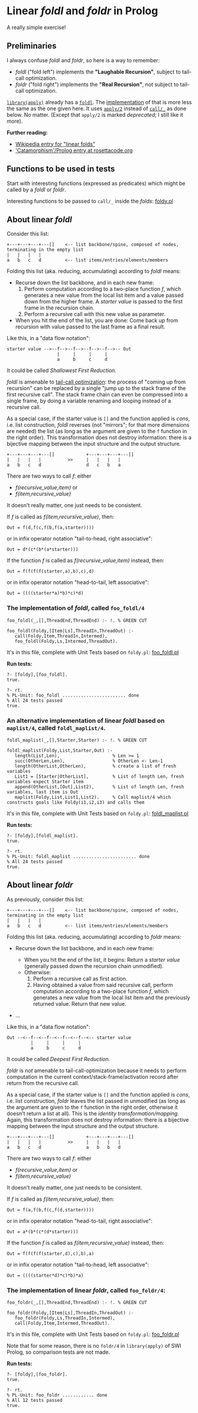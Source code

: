  
# Linear _foldl_ and _foldr_ in Prolog

A really simple exercise!

## Preliminaries

I always confuse _foldl_ and _foldr_, so here is a way to remember:

- _foldl_ ("fold left") implements the **"Laughable Recursion"**, subject to tail-call optimization.
- _foldr_ ("fold right") implements the **"Real Recursion"**, not subject to tail-call optimization.

[`library(apply)`](https://www.swi-prolog.org/pldoc/man?section=apply) already has a
[`foldl`](https://www.swi-prolog.org/pldoc/doc_for?object=foldl/4). The
[implementation](https://www.swi-prolog.org/pldoc/doc/_SWI_/library/apply.pl?show=src#foldl/4)
of that is more less the same as the one given here. It uses [`apply/2`](https://www.swi-prolog.org/pldoc/man?section=apply
) instead of [`call/_`](https://www.swi-prolog.org/pldoc/doc_for?object=call/2) as done below. No matter. (Except that `apply/2` is marked _deprecated_; I still like it more).

**Further reading:**

- [Wikipedia entry for "linear folds"](https://en.wikipedia.org/wiki/Fold_%28higher-order_function%29#Linear_folds)
- ['Catamorphism'/Prolog entry at rosettacode.org](http://rosettacode.org/wiki/Catamorphism#Prolog)

## Functions to be used in tests

Start with interesting functions (expressed as predicates) which might be called by a _foldl_ or _foldr_.

Interesting functions to be passed to `call/_` inside the _folds_:  [foldy.pl](foldy.pl)

## About linear _foldl_

Consider this list:

```
+---+---+---+---[]    <-- list backbone/spine, composed of nodes, terminating in the empty list
|   |   |   |
a   b   c   d         <-- list items/entries/elements/members
```

Folding this list (aka. reducing, accumulating) according to _foldl_ means:

- Recurse down the list backbone, and in each new frame:
   1. Perform computation according to a two-place function _f_, which generates a new value from the local list item and a value passed down from the higher frame. A _starter value_ is passed to the first frame in the recursion chain.
   2. Perform a recursive call with this new value as parameter.
- When you hit the end of the list, you are done: Come back up from recursion with value passed to the last frame as a final result.

Like this, in a "data flow notation":

```
starter value -->--f-->--f-->--f-->--f-->-- Out
                   |     |     |     | 
                   a     b     c     d
```

It could be called _Shallowest First Reduction._

_foldl_ is amenable to [tail-call optimization](https://en.wikipedia.org/wiki/Tail_call): the process of "coming up from recursion" can be replaced by a single "jump up to the stack frame of the first recursive call". The stack frame chain can even be compressed into a single frame, by doing a variable renaming and looping instead of a recursive call. 

As a special case, if the starter value is `[]` and the function applied
is _cons_, i.e. list construction, _foldl_ reverses (not "mirrors"; for that more dimensions are needed) the list
(as long as the argument are given to the `f` function in the right order). This transformation does not destroy information: there is a bijective mapping between the input structure and the output structure.

```
+---+---+---+---[]            +---+---+---+---[] 
|   |   |   |          >>     |   |   |   |
a   b   c   d                 d   c   b   a
```

There are two ways to call _f_: either 

- _f(recursive_value,item)_  or 
- _f(item,recursive_value)_ 

It doesn't really matter, one just needs to be consistent.

If _f_ is called as _f(item,recursive_value)_, then:

```
Out = f(d,f(c,f(b,f(a,starter))))
```

or in infix operator notation "tail-to-head, right associative":

```
Out = d*(c*(b*(a*starter)))   
```

If the function _f_ is called as _f(recursive_value,item)_ instead, then:

```
Out = f(f(f(f(starter,a),b),c),d)
```

or in infix operator notation "head-to-tail, left associative":

```
Out = ((((starter*a)*b)*c)*d)  
```

### The implementation of _foldl_, called `foo_foldl/4`

```logtalk
foo_foldl(_,[],ThreadEnd,ThreadEnd) :- !. % GREEN CUT

foo_foldl(Foldy,[Item|Ls],ThreadIn,ThreadOut) :-
   call(Foldy,Item,ThreadIn,Intermed),
   foo_foldl(Foldy,Ls,Intermed,ThreadOut).
```

It's in this file, complete with Unit Tests based on `foldy.pl`: [foo_foldl.pl](foo_foldl.pl)

**Run tests:**

```
?- [foldy],[foo_foldl].
true.

?- rt.
% PL-Unit: foo_foldl ........................ done
% All 24 tests passed
true.
```

### An alternative implementation of linear _foldl_ based on `maplist/4`, called `foldl_maplist/4`.

```logtalk
foldl_maplist(_,[],Starter,Starter) :- !. % GREEN CUT

foldl_maplist(Foldy,List,Starter,Out) :-
   length(List,Len),                    % Len >= 1
   succ(OtherLen,Len),                  % OtherLen <- Len-1
   length(OtherList,OtherLen),          % create a list of fresh variables
   List1 = [Starter|OtherList],         % List of length Len, fresh variables expect Starter item
   append(OtherList,[Out],List2),       % List of length Len, fresh variables, last item is Out
   maplist(Foldy,List,List1,List2).     % Call maplist/4 which constructs goals like Foldy(i1,i2,i3) and calls them
```

It's in this file, complete with Unit Tests based on `foldy.pl`: [foldl_maplist.pl](foldl_maplist.pl)

**Run tests:**

```
?- [foldy],[foldl_maplist].
true.

?- rt.
% PL-Unit: foldl_maplist ........................ done
% All 24 tests passed
true.
```

## About linear _foldr_

As previously, consider this list:

```
+---+---+---+---[]    <-- list backbone/spine, composed of nodes, terminating in the empty list
|   |   |   |
a   b   c   d         <-- list items/entries/elements/members
```

Folding this list (aka. reducing, accumulating) according to _foldr_ means:

- Recurse down the list backbone, and in each new frame: 
   - When you hit the end of the list, it begins: Return a _starter value_ (generally passed down the recursion chain unmodified).
   - Otherwise:
      1. Perform a recursive call as first action. 
      2. Having obtained a value from said recursive call, perform computation according to a two-place function _f_, which generates a new value from the local list item and the previously returned value. Return that new value.

- ... 

Like this, in a "data flow notation":

```
Out --<--f--<--f--<--f--<--f--<-- starter value
         |     |     |     |
         a     b     c     d
```

It could be called _Deepest First Reduction._

_foldr_ is _not_ amenable to tail-call-optimization because it needs to perform computation in the current
context/stack-frame/activation record after return from the recursive call.

As a special case, if the starter value is `[]` and the function applied
is _cons_, i.e. list construction, _foldr_ leaves the list passed in unmodified 
(as long as the argument are given to the `f` function in the right order, otherwise it doesn't return a list at all). 
This is the _identity transformation/mapping_.  Again, this transformation does not destroy information:
there is a bijective mapping between the input structure and the output structure.

```
+---+---+---+---[]            +---+---+---+---[] 
|   |   |   |          >>     |   |   |   |
a   b   c   d                 a   b   b   d
```

There are two ways to call _f_: either 

- _f(recursive_value,item)_  or 
- _f(item,recursive_value)_ 

It doesn't really matter, one just needs to be consistent.

If _f_ is called as _f(item,recursive_value)_, then:

```
Out = f(a,f(b,f(c,f(d,starter))))
```

or in infix operator notation "head-to-tail, right associative":

```
Out = a*(b*(c*(d*starter)))   
```

If the function _f_ is called as _f(item,recursive_value)_ instead, then:

```
Out = f(f(f(f(starter,d),c),b),a)
```

or in infix operator notation "tail-to-head, left associative":

```
Out = ((((starter*d)*c)*b)*a)  
```

### The implementation of linear _foldr_, called `foo_foldr/4`:

```logtalk
foo_foldr(_,[],ThreadEnd,ThreadEnd) :- !. % GREEN CUT

foo_foldr(Foldy,[Item|Ls],ThreadIn,ThreadOut) :-
   foo_foldr(Foldy,Ls,ThreadIn,Intermed),
   call(Foldy,Item,Intermed,ThreadOut).
```

It's in this file, complete with Unit Tests based on `foldy.pl`: [foo_foldr.pl](foo_foldr.pl)

Note that for some reason, there is no `foldr/4` in `library(apply)` of SWI Prolog, so comparison tests are not made.

**Run tests:**

```
?- [foldy],[foo_foldr].
true.

?- rt.
% PL-Unit: foo_foldr ............ done
% All 12 tests passed
true.
```


